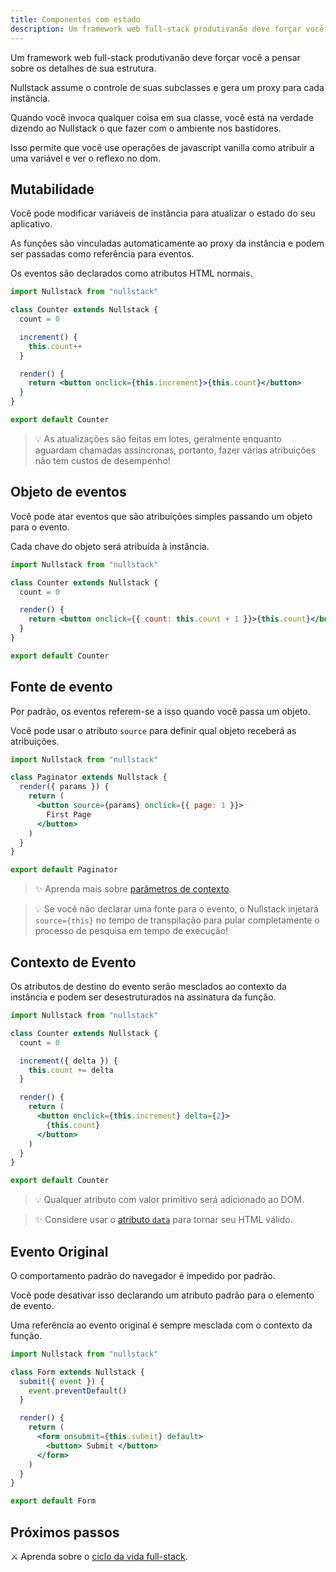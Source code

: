 ```yaml
---
title: Componentes com estado
description: Um framework web full-stack produtivanão deve forçar você a pensar sobre os detalhes de sua estrutura
---
```


Um framework web full-stack produtivanão deve forçar você a pensar sobre os detalhes de sua estrutura.

Nullstack assume o controle de suas subclasses e gera um proxy para cada instância.

Quando você invoca qualquer coisa em sua classe, você está na verdade dizendo ao Nullstack o que fazer com o ambiente nos bastidores.

Isso permite que você use operações de javascript vanilla como atribuir a uma variável e ver o reflexo no dom.

## Mutabilidade

Você pode modificar variáveis ​​de instância para atualizar o estado do seu aplicativo.

As funções são vinculadas automaticamente ao proxy da instância e podem ser passadas como referência para eventos.

Os eventos são declarados como atributos HTML normais.

```jsx
import Nullstack from "nullstack"

class Counter extends Nullstack {
  count = 0

  increment() {
    this.count++
  }

  render() {
    return <button onclick={this.increment}>{this.count}</button>
  }
}

export default Counter
```

> 💡 As atualizações são feitas em lotes, geralmente enquanto aguardam chamadas assíncronas, portanto, fazer várias atribuições não tem custos de desempenho!

## Objeto de eventos

Você pode atar eventos que são atribuições simples passando um objeto para o evento.

Cada chave do objeto será atribuída à instância.

```jsx
import Nullstack from "nullstack"

class Counter extends Nullstack {
  count = 0

  render() {
    return <button onclick={{ count: this.count + 1 }}>{this.count}</button>
  }
}

export default Counter
```

## Fonte de evento

Por padrão, os eventos referem-se a isso quando você passa um objeto.

Você pode usar o atributo `source` para definir qual objeto receberá as atribuições.

```jsx
import Nullstack from "nullstack"

class Paginator extends Nullstack {
  render({ params }) {
    return (
      <button source={params} onclick={{ page: 1 }}>
        First Page
      </button>
    )
  }
}

export default Paginator
```

> ✨ Aprenda mais sobre [parâmetros de contexto](/rotas-e-parametros).

> 💡 Se você não declarar uma fonte para o evento, o Nullstack injetará `source={this}` no tempo de transpilação para pular completamente o processo de pesquisa em tempo de execução!

## Contexto de Evento

Os atributos de destino do evento serão mesclados ao contexto da instância e podem ser desestruturados na assinatura da função.

```jsx
import Nullstack from "nullstack"

class Counter extends Nullstack {
  count = 0

  increment({ delta }) {
    this.count += delta
  }

  render() {
    return (
      <button onclick={this.increment} delta={2}>
        {this.count}
      </button>
    )
  }
}

export default Counter
```

> 💡 Qualquer atributo com valor primitivo será adicionado ao DOM.

> ✨ Considere usar o [atributo `data`](/contexto-data) para tornar seu HTML válido.

## Evento Original

O comportamento padrão do navegador é impedido por padrão.

Você pode desativar isso declarando um atributo padrão para o elemento de evento.

Uma referência ao evento original é sempre mesclada com o contexto da função.

```jsx
import Nullstack from "nullstack"

class Form extends Nullstack {
  submit({ event }) {
    event.preventDefault()
  }

  render() {
    return (
      <form onsubmit={this.submit} default>
        <button> Submit </button>
      </form>
    )
  }
}

export default Form
```

## Próximos passos

⚔ Aprenda sobre o [ciclo da vida full-stack](/ciclo-de-vida-full-stack).
